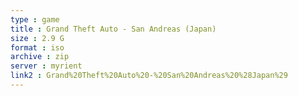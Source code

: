 ```yaml
---
type : game
title : Grand Theft Auto - San Andreas (Japan)
size : 2.9 G
format : iso
archive : zip
server : myrient
link2 : Grand%20Theft%20Auto%20-%20San%20Andreas%20%28Japan%29
---
```

